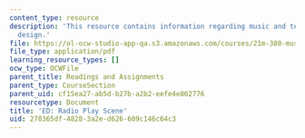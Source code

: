 ```yaml
---
content_type: resource
description: 'This resource contains information regarding music and technology: Sound
  design.'
file: https://ol-ocw-studio-app-qa.s3.amazonaws.com/courses/21m-380-music-and-technology-sound-design-spring-2016/278365df48283a2ed626609c146c64c3_MIT21M_380S16_assn_ed.pdf
file_type: application/pdf
learning_resource_types: []
ocw_type: OCWFile
parent_title: Readings and Assignments
parent_type: CourseSection
parent_uid: cf15ea27-ab5d-b27b-a2b2-eefe4e862776
resourcetype: Document
title: 'ED: Radio Play Scene'
uid: 278365df-4828-3a2e-d626-609c146c64c3
---
```

